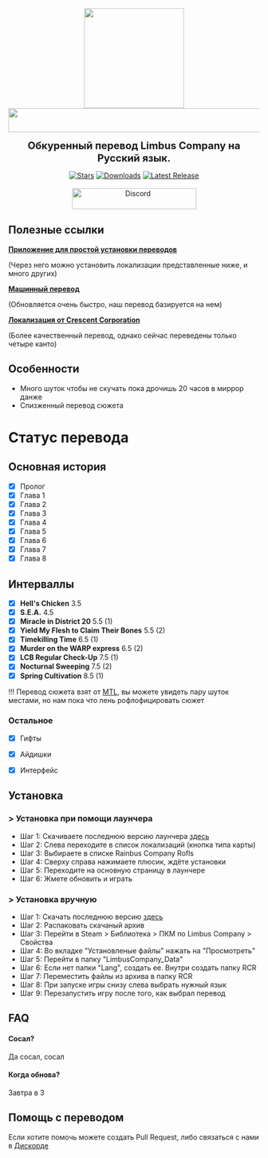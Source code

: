 <div align="center">

<a href="https://github.com/enqenqenqenqenq/RCR">
  <img src="https://github.com/enqenqenqenqenq/RCR/blob/main/data/images/logo.png"
       width="200"
       height="200"/>
</a>
<br>
<a href="https://github.com/enqenqenqenqenq/RCR">
  <img src="https://github.com/enqenqenqenqenq/RCR/blob/main/data/images/title.png"
       width="512"
       height="48"/>
</a>
<p align="center"><b><big><big>Обкуренный перевод Limbus Company на Русский язык.</big></big></b></p>



<p>
  <a href="https://github.com/enqenqenqenqenq/RCR/"><img src="https://img.shields.io/github/stars/enqenqenqenqenq/RCR?label=%D0%97%D0%B2%D1%91%D0%B7%D0%B4&labelColor=212121&color=ffcf24&style=for-the-badge" alt="Stars"></a>
  <a href="https://github.com/enqenqenqenqenq/RCR/releases"><img src="https://img.shields.io/github/downloads/enqenqenqenqenq/RCR/total?label=%D0%A1%D0%BA%D0%B0%D1%87%D0%B8%D0%B2%D0%B0%D0%BD%D0%B8%D0%B9&labelColor=212121&color=2b8237&style=for-the-badge" alt="Downloads"></a>
  <a href="https://github.com/enqenqenqenqenq/RCR/releases/latest"><img src="https://img.shields.io/github/v/release/enqenqenqenqenq/RCR?label=%D0%9F%D0%BE%D1%81%D0%BB%D0%B5%D0%B4%D0%BD%D1%8F%D1%8F%20%D0%B2%D0%B5%D1%80%D1%81%D0%B8%D1%8F&labelColor=212121&color=7024ff&style=for-the-badge" alt="Latest Release"></a>
  <br><br>
  <a href="https://discord.gg/ZybvEXmpCq">
  <img 
    src="https://img.shields.io/badge/Discord-%D0%97%D0%B0%D0%B9%D1%82%D0%B8-00566e?style=for-the-badge&logo=discord&logoColor=ffffff&labelColor=212121&color=00566e&link=https://discord.gg/ZybvEXmpCq" 
    alt="Discord" width="249" height="42""
  >
</a>

</p>



</div>




## Полезные ссылки
 [**Приложение для простой установки переводов**](https://github.com/kimght/LimbusLocalizationManager)

 (Через него можно установить локализации представленные ниже, и много других)

 [**Машинный перевод**](https://github.com/kimght/LimbusCompanyRuMTL)
 
 (Обновляется очень быстро, наш перевод базируется на нем)

 [**Локализация от Crescent Corporation**](https://github.com/Crescent-Corporation/LimbusCompanyBusRUS)

 (Более качественный перевод, однако сейчас переведены только четыре канто)

</div>



## Особенности

 - Много шуток чтобы не скучать пока дрочишь 20 часов в миррор данже
 - Спизженный перевод сюжета 

# Статус перевода
## Основная история
- [x] Пролог
- [x] Глава 1
- [x] Глава 2
- [x] Глава 3
- [x] Глава 4
- [x] Глава 5
- [x] Глава 6
- [x] Глава 7
- [x] Глава 8

## Интерваллы
- [x] **Hell's Chicken** 3.5
- [x] **S.E.A.** 4.5
- [x] **Miracle in District 20** 5.5 (1)
- [x] **Yield My Flesh to Claim Their Bones** 5.5 (2)
- [x] **Timekilling Time** 6.5 (1)
- [x] **Murder on the WARP express** 6.5 (2)
- [x] **LCB Regular Check-Up** 7.5 (1)
- [x] **Nocturnal Sweeping** 7.5 (2)
- [x] **Spring Cultivation** 8.5 (1)

!!! Перевод сюжета взят от [MTL](https://github.com/kimght/LimbusCompanyRuMTL), вы можете увидеть пару шуток местами, но нам пока что лень рофлофицировать сюжет

### Остальное
- [x] Гифты
- [x] Айдишки
- [x] Интерфейс


## Установка

### > Установка при помощи лаунчера


- Шаг 1: Скачиваете последнюю версию лаунчера [здесь](https://github.com/kimght/LimbusLocalizationManager/releases)
- Шаг 2: Слева переходите в список локализаций (кнопка типа карты)
- Шаг 3: Выбираете в списке Rainbus Company Rofls
- Шаг 4: Сверху справа нажимаете плюсик, ждёте установки
- Шаг 5: Переходите на основную страницу в лаунчере
- Шаг 6: Жмете обновить и играть 


### > Установка вручную


- Шаг 1: Скачать последнюю версию [здесь](https://github.com/enqenqenqenqenq/RCR/releases)
- Шаг 2: Распаковать скачаный архив
- Шаг 3: Перейти в Steam > Библиотека > ПКМ по Limbus Company > Свойства
- Шаг 4: Во вкладке "Установленые файлы" нажать на "Просмотреть"
- Шаг 5: Перейти в папку "LimbusCompany_Data"
- Шаг 6: Если нет папки "Lang", создать ее. Внутри создать папку RCR
- Шаг 7: Переместить файлы из архива в папку RCR
- Шаг 8: При запуске игры снизу слева выбрать нужный язык
- Шаг 9: Перезапустить игру после того, как выбрал перевод


## FAQ

#### Сосал?

Да сосал, сосал

#### Когда обнова?

Завтра в 3


## Помощь с переводом

Если хотите помочь можете создать Pull Request, либо связаться с нами в [Дискорде](https://discord.gg/ZybvEXmpCq)

